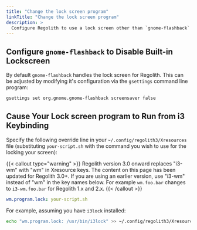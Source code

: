 ```yaml
---
title: "Change the lock screen program"
linkTitle: "Change the lock screen program"
description: >
  Configure Regolith to use a lock screen other than `gnome-flashback`
---
```


## Configure `gnome-flashback` to Disable Built-in Lockscreen

By default `gnome-flashback` handles the lock screen for Regolith. This can be adjusted by modifying it's configuration via the `gsettings` command line program:

```bash
gsettings set org.gnome.gnome-flashback screensaver false
```

## Cause Your Lock screen program to Run from i3 Keybinding

Specify the following override line in your `~/.config/regolith3/Xresources` file (substituting `your-script.sh` with the command you wish to use for the locking your screen):

{{< callout type="warning" >}}
Regolith version 3.0 onward replaces "i3-wm" with "wm" in Xresource keys.  The content on this page has been updated for Regolith 3.0+.  If you are using an earlier version, use "i3-wm" instead of "wm" in the key names below.  For example `wm.foo.bar` changes to `i3-wm.foo.bar` for Regolith 1.x and 2.x.
{{< /callout >}}

```yaml {filename="~/.config/regolith3/Xresources"}
wm.program.lock: your-script.sh
```

For example, assuming you have `i3lock` installed:

```bash
echo "wm.program.lock: /usr/bin/i3lock" >> ~/.config/regolith3/Xresources
```
